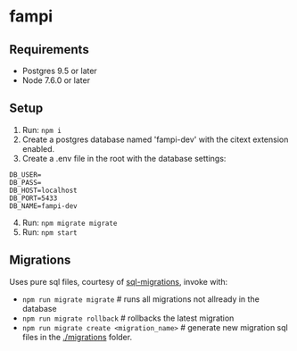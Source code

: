 # fampi

## Requirements
* Postgres 9.5 or later
* Node 7.6.0 or later

## Setup
1. Run: `npm i`
2. Create a postgres database named 'fampi-dev' with the citext extension enabled.
3. Create a .env file in the root with the database settings:
```
DB_USER=
DB_PASS=
DB_HOST=localhost
DB_PORT=5433
DB_NAME=fampi-dev
```
4. Run: `npm migrate migrate`
5. Run: `npm start`

## Migrations
Uses pure sql files, courtesy of [sql-migrations](https://github.com/dmitriiabramov/node-sql-migrations), invoke with:
* `npm run migrate migrate` # runs all migrations not allready in the database 
* `npm run migrate rollback` # rollbacks the latest migration
* `npm run migrate create <migration_name>` # generate new migration sql files in the [./migrations](./migrations) folder. 
